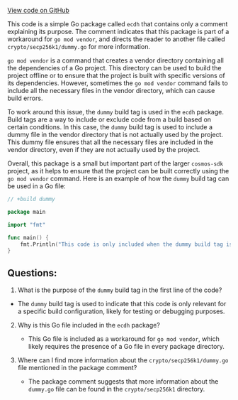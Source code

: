 [View code on GitHub](https://github.com/cosmos/cosmos-sdk/blob/main/crypto/keys/secp256k1/internal/secp256k1/libsecp256k1/src/modules/ecdh/dummy.go)

This code is a simple Go package called `ecdh` that contains only a comment explaining its purpose. The comment indicates that this package is part of a workaround for `go mod vendor`, and directs the reader to another file called `crypto/secp256k1/dummy.go` for more information.

`go mod vendor` is a command that creates a vendor directory containing all the dependencies of a Go project. This directory can be used to build the project offline or to ensure that the project is built with specific versions of its dependencies. However, sometimes the `go mod vendor` command fails to include all the necessary files in the vendor directory, which can cause build errors.

To work around this issue, the `dummy` build tag is used in the `ecdh` package. Build tags are a way to include or exclude code from a build based on certain conditions. In this case, the `dummy` build tag is used to include a dummy file in the vendor directory that is not actually used by the project. This dummy file ensures that all the necessary files are included in the vendor directory, even if they are not actually used by the project.

Overall, this package is a small but important part of the larger `cosmos-sdk` project, as it helps to ensure that the project can be built correctly using the `go mod vendor` command. Here is an example of how the `dummy` build tag can be used in a Go file:

```go
// +build dummy

package main

import "fmt"

func main() {
    fmt.Println("This code is only included when the dummy build tag is used.")
}
```
## Questions: 
 1. What is the purpose of the `dummy` build tag in the first line of the code?
   - The `dummy` build tag is used to indicate that this code is only relevant for a specific build configuration, likely for testing or debugging purposes.

2. Why is this Go file included in the `ecdh` package?
   - This Go file is included as a workaround for `go mod vendor`, which likely requires the presence of a Go file in every package directory.

3. Where can I find more information about the `crypto/secp256k1/dummy.go` file mentioned in the package comment?
   - The package comment suggests that more information about the `dummy.go` file can be found in the `crypto/secp256k1` directory.